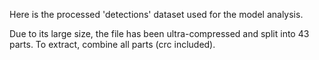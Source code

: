 Here is the processed 'detections' dataset used for the model analysis.

Due to its large size, the file has been ultra-compressed and split into 43 parts. To extract, combine all parts (crc included).
